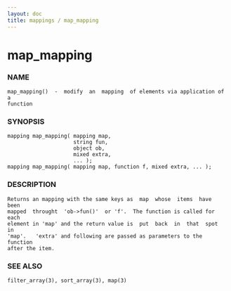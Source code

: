 ```yaml
---
layout: doc
title: mappings / map_mapping
---
```

# map_mapping

### NAME

    map_mapping()  -  modify  an  mapping  of elements via application of a
    function

### SYNOPSIS

    mapping map_mapping( mapping map,
                         string fun,
                         object ob,
                         mixed extra,
                         ... );
    mapping map_mapping( mapping map, function f, mixed extra, ... );

### DESCRIPTION

    Returns an mapping with the same keys as  map  whose  items  have  been
    mapped  throught  'ob->fun()'  or 'f'.  The function is called for each
    element in 'map' and the return value is  put  back  in  that  spot  in
    'map'.   'extra' and following are passed as parameters to the function
    after the item.

### SEE ALSO

    filter_array(3), sort_array(3), map(3)


